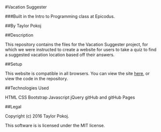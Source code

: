 #Vacation Suggester

###Built in the Intro to Programming class at Epicodus.

##By Taylor Pokoj

##Description

This repository contains the files for the Vacation Suggester project, for which we were instructed to create a website for users to take a quiz to find a suggested vacation location based off their answers.

##Setup

This website is compatible in all browsers. You can view the site [here](http://pokojt.github.io/vacationsuggester), or view the code in the repository.

##Technologies Used

HTML
CSS
Bootstrap
Javascript
jQuery
gitHub and gitHub Pages

##Legal

Copyright (c) 2016 Taylor Pokoj.

This software is is licensed under the MIT license.
